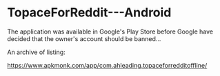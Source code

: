 # TopaceForReddit---Android

The application was available in Google's Play Store before Google have decided that the owner's account should be banned...

An archive of listing:

https://www.apkmonk.com/app/com.ahleading.topaceforredditoffline/
